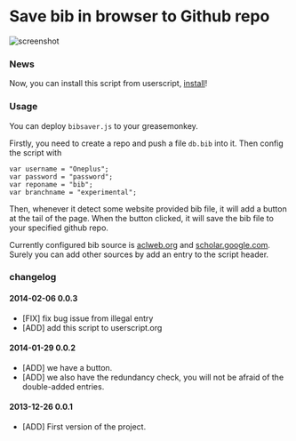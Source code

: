 Save bib in browser to Github repo
==================================

![screenshot](https://raw.github.com/Oneplus/bib/master/screenshot.jpg)

### News

Now, you can install this script from userscript, [install](http://userscripts.org/scripts/show/293624)!

### Usage

You can deploy `bibsaver.js` to your greasemonkey.

Firstly, you need to create a repo and push a file `db.bib` into it.
Then config the script with
```
var username = "Oneplus";
var password = "password";
var reponame = "bib";
var branchname = "experimental"; 
```

Then, whenever it detect some website provided bib file, it will add a button at the tail of the page.
When the button clicked, it will save the bib file to your specified github repo.

Currently configured bib source is [aclweb.org](aclweb.org) and [scholar.google.com](scholar.google.com).
Surely you can add other sources by add an entry to the script header.

### changelog

#### 2014-02-06 0.0.3

* [FIX] fix bug issue from illegal entry
* [ADD] add this script to userscript.org

#### 2014-01-29 0.0.2

* [ADD] we have a button.
* [ADD] we also have the redundancy check, you will not be afraid of the double-added entries.

#### 2013-12-26 0.0.1

* [ADD] First version of the project.